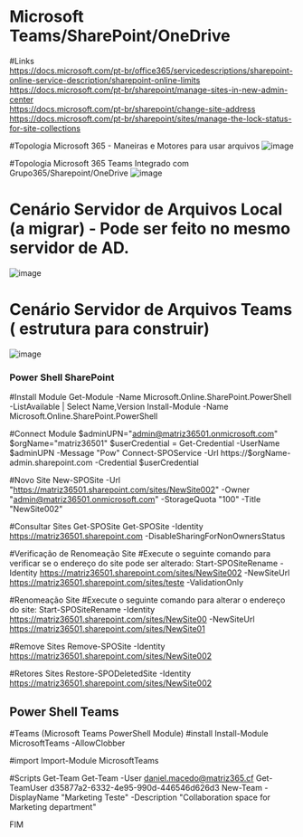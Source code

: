 # Microsoft Teams/SharePoint/OneDrive

#Links
<br>https://docs.microsoft.com/pt-br/office365/servicedescriptions/sharepoint-online-service-description/sharepoint-online-limits
<br>https://docs.microsoft.com/pt-br/sharepoint/manage-sites-in-new-admin-center
<br>https://docs.microsoft.com/pt-br/sharepoint/change-site-address
<br>https://docs.microsoft.com/pt-br/sharepoint/sites/manage-the-lock-status-for-site-collections

#Topologia Microsoft 365 - Maneiras e Motores para usar arquivos
![image](https://user-images.githubusercontent.com/49683486/174495306-8bb06c5a-251e-486b-b59c-b42ac50bc303.png)

#Topologia Microsoft 365 Teams Integrado com Grupo365/Sharepoint/OneDrive
![image](https://user-images.githubusercontent.com/49683486/173991028-5e3086b7-afbc-4774-9a76-42fc67271270.png)

# Cenário Servidor de Arquivos Local (a migrar) - Pode ser feito no mesmo servidor de AD.
![image](https://user-images.githubusercontent.com/49683486/173991154-a17a133d-c825-4b09-9a8a-302f5ba36fee.png)

# Cenário Servidor de Arquivos Teams ( estrutura para construir)
  
![image](https://user-images.githubusercontent.com/49683486/173991397-794bba32-b4f0-40b6-9ecb-45e8b16fc494.png)

### Power Shell SharePoint ###

#Install Module 
Get-Module -Name Microsoft.Online.SharePoint.PowerShell -ListAvailable | Select Name,Version
Install-Module -Name Microsoft.Online.SharePoint.PowerShell

#Connect Module 
$adminUPN="admin@matriz36501.onmicrosoft.com"
$orgName="matriz36501"
$userCredential = Get-Credential -UserName $adminUPN -Message "Pow"
Connect-SPOService -Url https://$orgName-admin.sharepoint.com -Credential $userCredential

#Novo Site
New-SPOSite -Url "https://matriz36501.sharepoint.com/sites/NewSite002" -Owner "admin@matriz36501.onmicrosoft.com" -StorageQuota "100" -Title "NewSite002"

#Consultar Sites
Get-SPOSite
Get-SPOSite -Identity https://matriz36501.sharepoint.com -DisableSharingForNonOwnersStatus

#Verificação de Renomeação Site
#Execute o seguinte comando para verificar se o endereço do site pode ser alterado:
Start-SPOSiteRename -Identity https://matriz36501.sharepoint.com/sites/NewSite002 -NewSiteUrl https://matriz36501.sharepoint.com/sites/teste  -ValidationOnly

#Renomeação Site
#Execute o seguinte comando para alterar o endereço do site:
Start-SPOSiteRename -Identity https://matriz36501.sharepoint.com/sites/NewSite00 -NewSiteUrl https://matriz36501.sharepoint.com/sites/NewSite01 

#Remove Sites
Remove-SPOSite -Identity https://matriz36501.sharepoint.com/sites/NewSite002

#Retores Sites
Restore-SPODeletedSite -Identity https://matriz36501.sharepoint.com/sites/NewSite002

## Power Shell Teams ## 

#Teams (Microsoft Teams PowerShell Module)
#install
Install-Module MicrosoftTeams -AllowClobber

#import
Import-Module MicrosoftTeams

#Scripts
Get-Team 
Get-Team -User daniel.macedo@matriz365.cf
Get-TeamUser d35877a2-6332-4e95-990d-446546d626d3
New-Team -DisplayName "Marketing Teste" -Description "Collaboration space for Marketing department"

FIM
